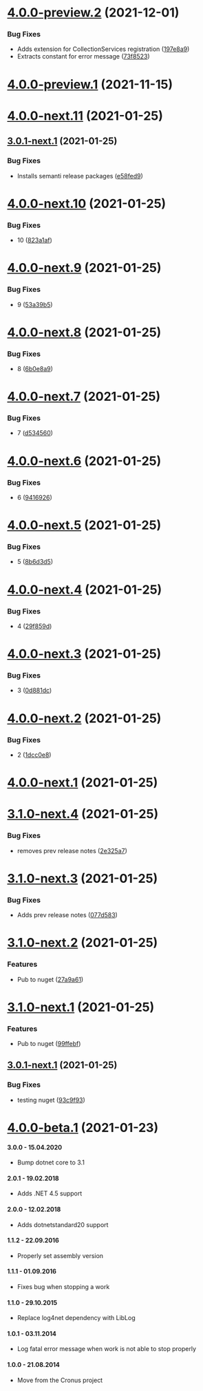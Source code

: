 # [4.0.0-preview.2](https://github.com/Elders/Multithreading.Scheduler/compare/v4.0.0-preview.1...v4.0.0-preview.2) (2021-12-01)


### Bug Fixes

* Adds extension for CollectionServices registration ([197e8a9](https://github.com/Elders/Multithreading.Scheduler/commit/197e8a9c5fa64088fba35cc63af96d85595330c3))
* Extracts constant for error message ([73f8523](https://github.com/Elders/Multithreading.Scheduler/commit/73f8523a65fb551aace104954ff8a3e3fcda7504))

# [4.0.0-preview.1](https://github.com/Elders/Multithreading.Scheduler/compare/v4.0.0-next.11...v4.0.0-preview.1) (2021-11-15)

# [4.0.0-next.11](https://github.com/Elders/Multithreading.Scheduler/compare/v4.0.0-next.10...v4.0.0-next.11) (2021-01-25)

## [3.0.1-next.1](https://github.com/Elders/Multithreading.Scheduler/compare/v3.0.0...v3.0.1-next.1) (2021-01-25)


### Bug Fixes

* Installs semanti release packages ([e58fed9](https://github.com/Elders/Multithreading.Scheduler/commit/e58fed99cc0efe4a9949420dffa6f3a86baa9793))

# [4.0.0-next.10](https://github.com/Elders/Multithreading.Scheduler/compare/v4.0.0-next.9...v4.0.0-next.10) (2021-01-25)


### Bug Fixes

* 10 ([823a1af](https://github.com/Elders/Multithreading.Scheduler/commit/823a1af3a713151a1c3fcbef3fd63522cfa9802f))

# [4.0.0-next.9](https://github.com/Elders/Multithreading.Scheduler/compare/v4.0.0-next.8...v4.0.0-next.9) (2021-01-25)


### Bug Fixes

* 9 ([53a39b5](https://github.com/Elders/Multithreading.Scheduler/commit/53a39b5ba91461e123e93e5c20cfd92978e1e9c9))

# [4.0.0-next.8](https://github.com/Elders/Multithreading.Scheduler/compare/v4.0.0-next.7...v4.0.0-next.8) (2021-01-25)


### Bug Fixes

* 8 ([6b0e8a9](https://github.com/Elders/Multithreading.Scheduler/commit/6b0e8a931a89080f2e62bff76da122c92e98f66b))

# [4.0.0-next.7](https://github.com/Elders/Multithreading.Scheduler/compare/v4.0.0-next.6...v4.0.0-next.7) (2021-01-25)


### Bug Fixes

* 7 ([d534560](https://github.com/Elders/Multithreading.Scheduler/commit/d534560f94b7fa3db5f243b702bc73915be97e40))

# [4.0.0-next.6](https://github.com/Elders/Multithreading.Scheduler/compare/v4.0.0-next.5...v4.0.0-next.6) (2021-01-25)


### Bug Fixes

* 6 ([9416926](https://github.com/Elders/Multithreading.Scheduler/commit/9416926d583bff2ff761c9c0fe6e86b889bd14e5))

# [4.0.0-next.5](https://github.com/Elders/Multithreading.Scheduler/compare/v4.0.0-next.4...v4.0.0-next.5) (2021-01-25)


### Bug Fixes

* 5 ([8b6d3d5](https://github.com/Elders/Multithreading.Scheduler/commit/8b6d3d57ec1d3d2a262573764e2d9051bcf1bd63))

# [4.0.0-next.4](https://github.com/Elders/Multithreading.Scheduler/compare/v4.0.0-next.3...v4.0.0-next.4) (2021-01-25)


### Bug Fixes

* 4 ([29f859d](https://github.com/Elders/Multithreading.Scheduler/commit/29f859dc180a65285f3c66d356819c71fe8a5029))

# [4.0.0-next.3](https://github.com/Elders/Multithreading.Scheduler/compare/v4.0.0-next.2...v4.0.0-next.3) (2021-01-25)


### Bug Fixes

* 3 ([0d881dc](https://github.com/Elders/Multithreading.Scheduler/commit/0d881dca7c5c87a3105b9c0616cc7f4b4da47337))

# [4.0.0-next.2](https://github.com/Elders/Multithreading.Scheduler/compare/v4.0.0-next.1...v4.0.0-next.2) (2021-01-25)


### Bug Fixes

* 2 ([1dcc0e8](https://github.com/Elders/Multithreading.Scheduler/commit/1dcc0e8b87cc0bd27a13046258f717f16bfc14d8))

# [4.0.0-next.1](https://github.com/Elders/Multithreading.Scheduler/compare/v3.1.0-next.4...v4.0.0-next.1) (2021-01-25)

# [3.1.0-next.4](https://github.com/Elders/Multithreading.Scheduler/compare/v3.1.0-next.3...v3.1.0-next.4) (2021-01-25)


### Bug Fixes

* removes prev release notes ([2e325a7](https://github.com/Elders/Multithreading.Scheduler/commit/2e325a7237d5c4d238acc97391a3e645a0a9e1ed))

# [3.1.0-next.3](https://github.com/Elders/Multithreading.Scheduler/compare/v3.1.0-next.2...v3.1.0-next.3) (2021-01-25)


### Bug Fixes

* Adds prev release notes ([077d583](https://github.com/Elders/Multithreading.Scheduler/commit/077d583adddc10e76745bd01e9ee1343d2e0ba74))

# [3.1.0-next.2](https://github.com/Elders/Multithreading.Scheduler/compare/v3.1.0-next.1...v3.1.0-next.2) (2021-01-25)


### Features

* Pub to nuget ([27a9a61](https://github.com/Elders/Multithreading.Scheduler/commit/27a9a61869ad8e487dc598825b456733e6b44390))

# [3.1.0-next.1](https://github.com/Elders/Multithreading.Scheduler/compare/v3.0.1-next.1...v3.1.0-next.1) (2021-01-25)


### Features

* Pub to nuget ([99ffebf](https://github.com/Elders/Multithreading.Scheduler/commit/99ffebf39894988fdcfed93db1e06910f9c97ce1))

## [3.0.1-next.1](https://github.com/Elders/Multithreading.Scheduler/compare/v3.0.0...v3.0.1-next.1) (2021-01-25)


### Bug Fixes

* testing nuget ([93c9f93](https://github.com/Elders/Multithreading.Scheduler/commit/93c9f934ccbef909157491efcf1bf666ac93118d))

# [4.0.0-beta.1](https://github.com/Elders/Multithreading.Scheduler/compare/v3.0.0...v4.0.0-beta.1) (2021-01-23)


#### 3.0.0 - 15.04.2020
* Bump dotnet core to 3.1

#### 2.0.1 - 19.02.2018
* Adds .NET 4.5 support

#### 2.0.0 - 12.02.2018
* Adds dotnetstandard20 support

#### 1.1.2 - 22.09.2016
* Properly set assembly version

#### 1.1.1 - 01.09.2016
* Fixes bug when stopping a work

#### 1.1.0 - 29.10.2015
* Replace log4net dependency with LibLog

#### 1.0.1 - 03.11.2014
* Log fatal error message when work is not able to stop properly

#### 1.0.0 - 21.08.2014
* Move from the Cronus project

